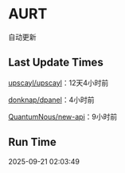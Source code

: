 # AURT

自动更新


## Last Update Times

[upscayl/upscayl](https://github.com/upscayl/upscayl)：12天4小时前

[donknap/dpanel](https://github.com/donknap/dpanel)：4小时前

[QuantumNous/new-api](https://github.com/QuantumNous/new-api)：9小时前


## Run Time
2025-09-21 02:03:49
